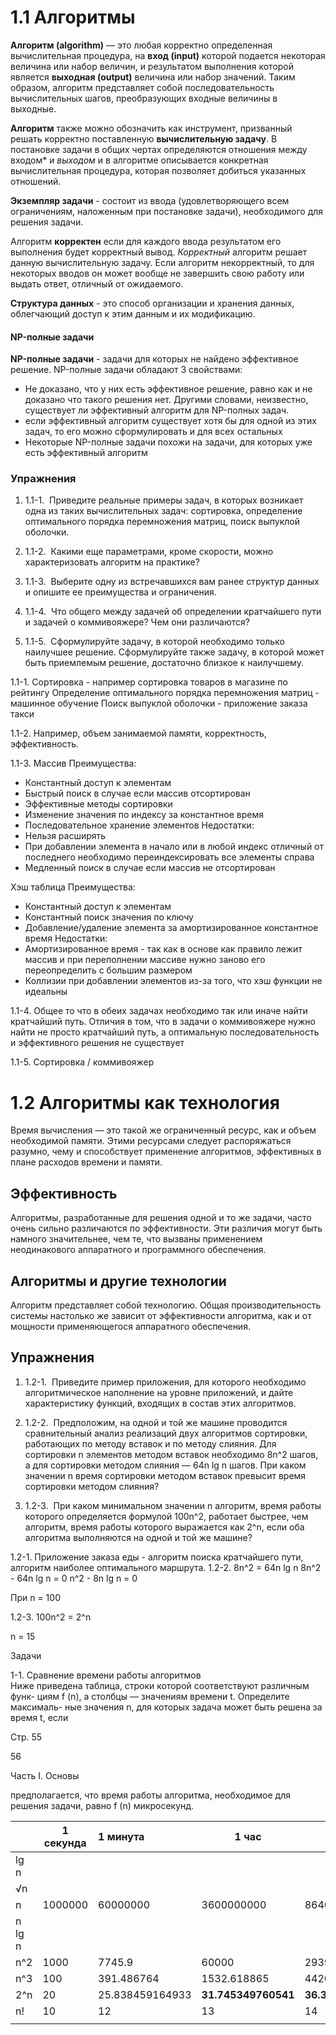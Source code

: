 # 1.1 Алгоритмы

**Алгоритм (algorithm)** — это любая корректно определенная вычислительная процедура, на **вход (input)** которой подается некоторая величина или набор величин, и результатом выполнения которой является **выходная (output)** величина или набор значений. Таким образом, алгоритм представляет собой последовательность вычислительных шагов, преобразующих входные величины в выходные.

**Алгоритм** также можно обозначить как инструмент, призванный решать корректно поставленную **вычислительную задачу**. В постановке задачи в общих чертах определяются отношения между входом* и *выходом* и в алгоритме описывается конкретная вычислительная процедура, которая позволяет добиться указанных отношений.

**Экземпляр задачи** - состоит из ввода (удовлетворяющего всем ограничениям, наложенным при постановке задачи), необходимого для решения задачи.

Алгоритм **корректен** если для каждого ввода результатом его выполнения будет корректный вывод. *Корректный* алгоритм решает данную вычислительную задачу. Если алгоритм некорректный, то для некоторых вводов он может вообще не завершить свою работу или выдать ответ, отличный от ожидаемого.

**Структура данных** - это способ организации и хранения данных, облегчающий доступ к этим данным и их модификацию.

#### NP-полные задачи

**NP-полные задачи** - задачи для которых не найдено эффективное решение. NP-полные задачи обладают 3 свойствами:
- Не доказано, что у них есть эффективное решение, равно как и не доказано что такого решения нет. Другими словами, неизвестно, существует ли эффективный алгоритм для NP-полных задач.
- если эффективный алгоритм существует хотя бы для одной из этих задач, то его можно сформулировать и для всех остальных
- Некоторые NP-полные задачи похожи на задачи, для которых уже есть эффективный алгоритм

### Упражнения

1. 1.1-1.  Приведите реальные примеры задач, в которых возникает одна из таких вычислительных задач: сортировка, определение оптимального порядка перемножения матриц, поиск выпуклой оболочки.
    
2. 1.1-2.  Какими еще параметрами, кроме скорости, можно характеризовать алгоритм на практике?
    
3. 1.1-3.  Выберите одну из встречавшихся вам ранее структур данных и опишите ее преимущества и ограничения.
    
4. 1.1-4.  Что общего между задачей об определении кратчайшего пути и задачей о коммивояжере? Чем они различаются?
    
5. 1.1-5.  Сформулируйте задачу, в которой необходимо только наилучшее решение. Сформулируйте также задачу, в которой может быть приемлемым решение, достаточно близкое к наилучшему.

1.1-1. Сортировка - например сортировка товаров в магазине по рейтингу
Определение оптимального порядка перемножения матриц - машинное обучение
Поиск выпуклой оболочки - приложение заказа такси


 1.1-2. Например, объем занимаемой памяти, корректность, эффективность.

1.1-3. Массив
Преимущества:
- Константный доступ к элементам
- Быстрый поиск в случае если массив отсортирован
- Эффективные методы сортировки
- Изменение значения по индексу за константное время
- Последовательное хранение элементов
Недостатки:
- Нельзя расширять
- При добавлении элемента в начало или в любой индекс отличный от последнего необходимо переиндексировать все элементы справа
- Медленный поиск в случае если массив не отсортирован

Хэш таблица
Преимущества:
- Константный доступ к элементам
- Константный поиск значения по ключу
- Добавление/удаление элемента за амортизированное константное время
Недостатки:
- Амортизированное время - так как в основе как правило лежит массив и при переполнении массиве нужно заново его переопределить с большим размером
- Коллизии при добавлении элементов из-за того, что хэш функции не идеальны

1.1-4. Общее то что в обеих задачах необходимо так или иначе найти кратчайший путь. Отличия в том, что в задачи о коммивояжере нужно найти не просто кратчайший путь, а оптимальную последовательность и эффективного решения не существует

1.1-5. Сортировка / коммивояжер

# 1.2 Алгоритмы как технология

Время вычисления — это такой же ограниченный ресурс, как и объем необходимой памяти. Этими ресурсами следует распоряжаться разумно, чему и способствует применение алгоритмов, эффективных в плане расходов времени и памяти.

## Эффективность

Алгоритмы, разработанные для решения одной и то же задачи, часто очень сильно различаются по эффективности. Эти различия могут быть намного значительнее, чем те, что вызваны применением неодинакового аппаратного и программного обеспечения.

## Алгоритмы и другие технологии

Алгоритм представляет собой технологию. Общая производительность системы настолько же зависит от эффективности алгоритма, как и от мощности применяющегося аппаратного обеспечения.

## Упражнения

1. 1.2-1.  Приведите пример приложения, для которого необходимо алгоритмическое наполнение на уровне приложений, и дайте характеристику функций, входящих в состав этих алгоритмов.
    
2. 1.2-2.  Предположим, на одной и той же машине проводится сравнительный анализ реализаций двух алгоритмов сортировки, работающих по методу вставок и по методу слияния. Для сортировки n элементов методом вставок необходимо 8n^2 шагов, а для сортировки методом слияния — 64n lg n шагов. При каком значении n время сортировки методом вставок превысит время сортировки методом слияния?
    
3. 1.2-3.  При каком минимальном значении n алгоритм, время работы которого определяется формулой 100n^2, работает быстрее, чем алгоритм, время работы которого выражается как 2^n, если оба алгоритма выполняются на одной и той же машине?

1.2-1.  Приложение заказа еды - алгоритм поиска кратчайшего пути, алгоритм наиболее оптимального маршрута. 
1.2-2.  8n^2 = 64n lg n 
8n^2 - 64n lg n  = 0
n^2 - 8n lg n  = 0

При n = 100 

1.2-3.  100n^2 = 2^n

n = 15

Задачи

1-1. Сравнение времени работы алгоритмов  
Ниже приведена таблица, строки которой соответствуют различным функ- циям f (n), а столбцы — значениям времени t. Определите максималь- ные значения n, для которых задача может быть решена за время t, если

Стр. 55

56

Часть I. Основы

предполагается, что время работы алгоритма, необходимое для решения задачи, равно f (n) микросекунд.

|        | 1 секунда | 1 минута        | 1 час               | 1 день              | 1 месяц               | 1 год                 | 1 век                 |
| ------ | --------- | :-------------- | ------------------- | ------------------- | --------------------- | --------------------- | --------------------- |
| lg n   |           |                 |                     |                     |                       |                       |                       |
| √n     |           |                 |                     |                     |                       |                       |                       |
| n      | 1000000   | 60000000        | 3600000000          | 86400000000         | 2.6784e+12            | 9.77616e+14           | 9.77616e+16           |
| n lg n |           |                 |                     |                     |                       |                       |                       |
| n^2    | 1000      | 7745.9          | 60000               | 293938.7            | 1.6365818036383027*^6 | 3.1266851456454646*^7 | 3.1266851456454647*^8 |
| n^3    | 100       | 391.486764      | 1532.618865         | 4420.837798         | 13887.534327          | 99248.229236          | 460669.472579         |
| 2^n    | 20        | 25.838459164933 | **31.745349760541** | **36.330312261262** | **41.284508571649**   | **49.796261225417**   | **56.440117415191**   |
| n!     | 10        | 12              | 13                  | 14                  | 15                    | 16                    | 17                    |
|        |           |                 |                     |                     |                       |                       |                       |





 



